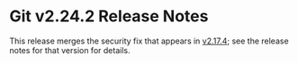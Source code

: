 Git v2.24.2 Release Notes
=========================

This release merges the security fix that appears in [v2.17.4](2.17.4.md); see
the release notes for that version for details.
